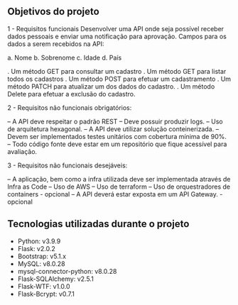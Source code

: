 ## Objetivos do projeto

1 - Requisitos funcionais
Desenvolver uma API onde seja possível receber dados pessoais e enviar uma notificação para aprovação.
Campos para os dados a serem recebidos na API:

a. Nome
b. Sobrenome
c. Idade
d. País

. Um método GET para consultar um cadastro
. Um método GET para listar todos os cadastros
. Um método POST para efetuar um cadastramento
. Um método PATCH para atualizar um dos dados do cadastro.
. Um método Delete para efetuar a exclusão do cadastro.

2 - Requisitos não funcionais obrigatórios:

– A API deve respeitar o padrão REST
– Deve possuir produzir logs.
– Uso de arquitetura hexagonal.
– A API deve utilizar solução conteinerizada.
– Devem ser implementados testes unitários com cobertura mínima de 90%.
– Todo código fonte deve estar em um repositório que fique acessível para avaliação.

3 - Requisitos não funcionais desejáveis:

– A aplicação, bem como a infra utilizada deve ser implementada através de Infra as Code
– Uso de AWS
– Uso de terraform
– Uso de orquestradores de containers - opcional
– A API deverá estar exposta em um API Gateway. - opcional

## Tecnologias utilizadas durante o projeto

* Python: v3.9.9
* Flask: v2.0.2
* Bootstrap: v5.1.x
* MySQL: v8.0.28
* mysql-connector-python: v8.0.28
* Flask-SQLAlchemy: v2.5.1
* Flask-WTF: v1.0.0
* Flask-Bcrypt: v0.7.1